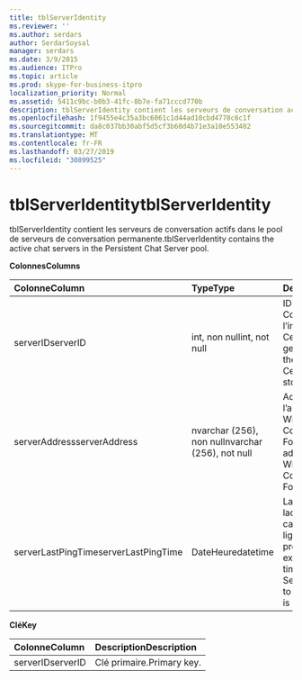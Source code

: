 ```yaml
---
title: tblServerIdentity
ms.reviewer: ''
ms.author: serdars
author: SerdarSoysal
manager: serdars
ms.date: 3/9/2015
ms.audience: ITPro
ms.topic: article
ms.prod: skype-for-business-itpro
localization_priority: Normal
ms.assetid: 5411c9bc-b0b3-41fc-8b7e-fa71cccd770b
description: tblServerIdentity contient les serveurs de conversation actifs dans le pool de serveurs de conversation permanente.
ms.openlocfilehash: 1f9455e4c35a3bc6061c1d44ad10cbd4778c6c1f
ms.sourcegitcommit: da8c037bb30abf5d5cf3b60d4b71e3a10e553402
ms.translationtype: MT
ms.contentlocale: fr-FR
ms.lasthandoff: 03/27/2019
ms.locfileid: "30899525"
---
```

# <a name="tblserveridentity"></a><span data-ttu-id="0c63d-103">tblServerIdentity</span><span class="sxs-lookup"><span data-stu-id="0c63d-103">tblServerIdentity</span></span>
 
<span data-ttu-id="0c63d-104">tblServerIdentity contient les serveurs de conversation actifs dans le pool de serveurs de conversation permanente.</span><span class="sxs-lookup"><span data-stu-id="0c63d-104">tblServerIdentity contains the active chat servers in the Persistent Chat Server pool.</span></span>
  
<span data-ttu-id="0c63d-105">**Colonnes**</span><span class="sxs-lookup"><span data-stu-id="0c63d-105">**Columns**</span></span>

|<span data-ttu-id="0c63d-106">**Colonne**</span><span class="sxs-lookup"><span data-stu-id="0c63d-106">**Column**</span></span>|<span data-ttu-id="0c63d-107">**Type**</span><span class="sxs-lookup"><span data-stu-id="0c63d-107">**Type**</span></span>|<span data-ttu-id="0c63d-108">**Description**</span><span class="sxs-lookup"><span data-stu-id="0c63d-108">**Description**</span></span>|
|:-----|:-----|:-----|
|<span data-ttu-id="0c63d-109">serverID</span><span class="sxs-lookup"><span data-stu-id="0c63d-109">serverID</span></span>  <br/> |<span data-ttu-id="0c63d-110">int, non null</span><span class="sxs-lookup"><span data-stu-id="0c63d-110">int, not null</span></span>  <br/> |<span data-ttu-id="0c63d-111">ID du serveur.</span><span class="sxs-lookup"><span data-stu-id="0c63d-111">Server ID.</span></span> <span data-ttu-id="0c63d-112">Correspond à l’ID de l’instance du magasin Central de gestion.</span><span class="sxs-lookup"><span data-stu-id="0c63d-112">Corresponds to the instance ID from Central Management store.</span></span>  <br/> |
|<span data-ttu-id="0c63d-113">serverAddress</span><span class="sxs-lookup"><span data-stu-id="0c63d-113">serverAddress</span></span>  <br/> |<span data-ttu-id="0c63d-114">nvarchar (256), non null</span><span class="sxs-lookup"><span data-stu-id="0c63d-114">nvarchar (256), not null</span></span>  <br/> |<span data-ttu-id="0c63d-115">Adresse du serveur à l’aide de l’adresse Windows Communication Foundation.</span><span class="sxs-lookup"><span data-stu-id="0c63d-115">Server address using the Windows Communication Foundation address.</span></span>  <br/> |
|<span data-ttu-id="0c63d-116">serverLastPingTime</span><span class="sxs-lookup"><span data-stu-id="0c63d-116">serverLastPingTime</span></span>  <br/> |<span data-ttu-id="0c63d-117">DateHeure</span><span class="sxs-lookup"><span data-stu-id="0c63d-117">datetime</span></span>  <br/> |<span data-ttu-id="0c63d-118">La dernière heure à laquelle le serveur de canal mis à jour cette ligne pour faire la preuve de son exécution.</span><span class="sxs-lookup"><span data-stu-id="0c63d-118">The latest time that the Channel Server updated this row to give evidence that it is running.</span></span>  <br/> |
   
<span data-ttu-id="0c63d-119">**Clé**</span><span class="sxs-lookup"><span data-stu-id="0c63d-119">**Key**</span></span>

|<span data-ttu-id="0c63d-120">**Colonne**</span><span class="sxs-lookup"><span data-stu-id="0c63d-120">**Column**</span></span>|<span data-ttu-id="0c63d-121">**Description**</span><span class="sxs-lookup"><span data-stu-id="0c63d-121">**Description**</span></span>|
|:-----|:-----|
|<span data-ttu-id="0c63d-122">serverID</span><span class="sxs-lookup"><span data-stu-id="0c63d-122">serverID</span></span>  <br/> |<span data-ttu-id="0c63d-123">Clé primaire.</span><span class="sxs-lookup"><span data-stu-id="0c63d-123">Primary key.</span></span>  <br/> |
   

